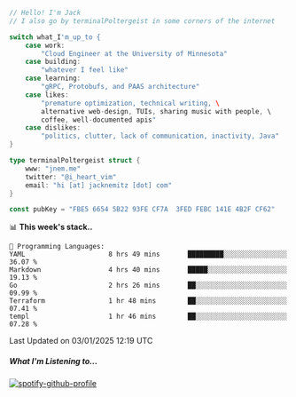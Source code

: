 ```go
// Hello! I'm Jack
// I also go by terminalPoltergeist in some corners of the internet

switch what_I'm_up_to {
    case work:
        "Cloud Engineer at the University of Minnesota"
    case building:
        "whatever I feel like"
    case learning:
        "gRPC, Protobufs, and PAAS architecture"
    case likes:
        "premature optimization, technical writing, \
        alternative web-design, TUIs, sharing music with people, \
        coffee, well-documented apis"
    case dislikes:
        "politics, clutter, lack of communication, inactivity, Java"
}

type terminalPoltergeist struct {
    www: "jnem.me"
    twitter: "@i_heart_vim"
    email: "hi [at] jacknemitz [dot] com"
}

const pubKey = "FBE5 6654 5B22 93FE CF7A  3FED FEBC 141E 4B2F CF62"
```

<!--START_SECTION:waka-->
📊 **This week's stack..** 

```text
💬 Programming Languages: 
YAML                     8 hrs 49 mins       █████████░░░░░░░░░░░░░░░░   36.07 % 
Markdown                 4 hrs 40 mins       █████░░░░░░░░░░░░░░░░░░░░   19.13 % 
Go                       2 hrs 26 mins       ██░░░░░░░░░░░░░░░░░░░░░░░   09.99 % 
Terraform                1 hr 48 mins        ██░░░░░░░░░░░░░░░░░░░░░░░   07.41 % 
templ                    1 hr 46 mins        ██░░░░░░░░░░░░░░░░░░░░░░░   07.28 % 
```


 Last Updated on 03/01/2025 12:19 UTC
<!--END_SECTION:waka-->

##### What I'm Listening to...

[![spotify-github-profile](https://jnem.me/listening-item?maxAge=2592000)](https://jnem.me/listening)
